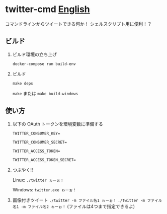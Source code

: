# twitter-cmd [English](README.md)
コマンドラインからツイートできる何か！ シェルスクリプト用に便利！？

## ビルド
1. ビルド環境の立ち上げ

    `docker-compose run build-env`

2. ビルド

    `make deps`

    `make` または `make build-windows`

## 使い方
1. 以下の OAuth トークンを環境変数に準備する

    `TWITTER_CONSUMER_KEY=`

    `TWITTER_CONSUMER_SECRET=`

    `TWITTER_ACCESS_TOKEN=`

    `TWITTER_ACCESS_TOKEN_SECRET=`

2. つぶやく!!

    Linux: `./twitter ゎーぉ！`

    Windows: `twitter.exe ゎーぉ！`

3. 画像付きツイート
    `./twitter -m ファイル名1 ゎーぉ！`
    `./twitter -m ファイル名1 -m ファイル名2 ゎーぉ！`
    (ファイルは4つまで指定できるよ)
